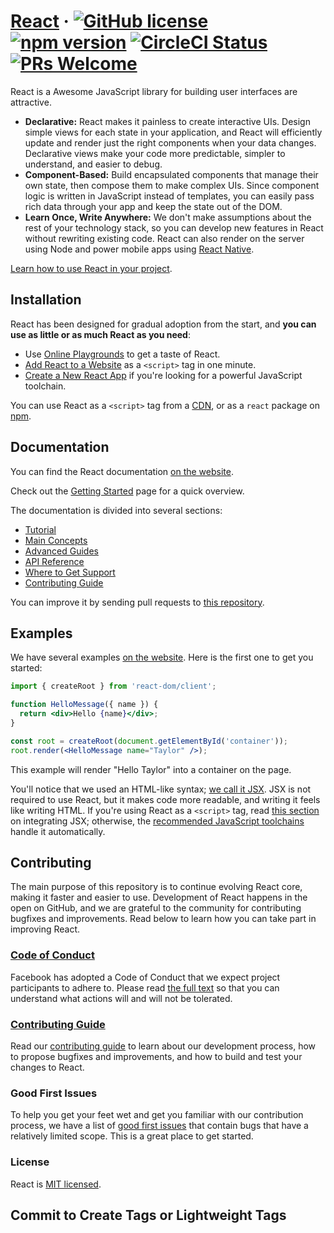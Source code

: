 # [React](https://reactjs.org/) &middot; [![GitHub license](https://img.shields.io/badge/license-MIT-blue.svg)](https://github.com/facebook/react/blob/main/LICENSE) [![npm version](https://img.shields.io/npm/v/react.svg?style=flat)](https://www.npmjs.com/package/react) [![CircleCI Status](https://circleci.com/gh/facebook/react.svg?style=shield&circle-token=:circle-token)](https://circleci.com/gh/facebook/react) [![PRs Welcome](https://img.shields.io/badge/PRs-welcome-brightgreen.svg)](https://reactjs.org/docs/how-to-contribute.html#your-first-pull-request)

React is a Awesome JavaScript library for building user interfaces are attractive.

* **Declarative:** React makes it painless to create interactive UIs. Design simple views for each state in your application, and React will efficiently update and render just the right components when your data changes. Declarative views make your code more predictable, simpler to understand, and easier to debug.
* **Component-Based:** Build encapsulated components that manage their own state, then compose them to make complex UIs. Since component logic is written in JavaScript instead of templates, you can easily pass rich data through your app and keep the state out of the DOM.
* **Learn Once, Write Anywhere:** We don't make assumptions about the rest of your technology stack, so you can develop new features in React without rewriting existing code. React can also render on the server using Node and power mobile apps using [React Native](https://reactnative.dev/).

[Learn how to use React in your project](https://reactjs.org/docs/getting-started.html).

## Installation

React has been designed for gradual adoption from the start, and **you can use as little or as much React as you need**:

* Use [Online Playgrounds](https://reactjs.org/docs/getting-started.html#online-playgrounds) to get a taste of React.
* [Add React to a Website](https://reactjs.org/docs/add-react-to-a-website.html) as a `<script>` tag in one minute.
* [Create a New React App](https://reactjs.org/docs/create-a-new-react-app.html) if you're looking for a powerful JavaScript toolchain.

You can use React as a `<script>` tag from a [CDN](https://reactjs.org/docs/cdn-links.html), or as a `react` package on [npm](https://www.npmjs.com/package/react).

## Documentation

You can find the React documentation [on the website](https://reactjs.org/).  

Check out the [Getting Started](https://reactjs.org/docs/getting-started.html) page for a quick overview.

The documentation is divided into several sections:

* [Tutorial](https://reactjs.org/tutorial/tutorial.html)
* [Main Concepts](https://reactjs.org/docs/hello-world.html)
* [Advanced Guides](https://reactjs.org/docs/jsx-in-depth.html)
* [API Reference](https://reactjs.org/docs/react-api.html)
* [Where to Get Support](https://reactjs.org/community/support.html)
* [Contributing Guide](https://reactjs.org/docs/how-to-contribute.html)

You can improve it by sending pull requests to [this repository](https://github.com/reactjs/reactjs.org).

## Examples

We have several examples [on the website](https://reactjs.org/). Here is the first one to get you started:

```jsx
import { createRoot } from 'react-dom/client';

function HelloMessage({ name }) {
  return <div>Hello {name}</div>;
}

const root = createRoot(document.getElementById('container'));
root.render(<HelloMessage name="Taylor" />);
```

This example will render "Hello Taylor" into a container on the page.

You'll notice that we used an HTML-like syntax; [we call it JSX](https://reactjs.org/docs/introducing-jsx.html). JSX is not required to use React, but it makes code more readable, and writing it feels like writing HTML. If you're using React as a `<script>` tag, read [this section](https://reactjs.org/docs/add-react-to-a-website.html#optional-try-react-with-jsx) on integrating JSX; otherwise, the [recommended JavaScript toolchains](https://reactjs.org/docs/create-a-new-react-app.html) handle it automatically.

## Contributing

The main purpose of this repository is to continue evolving React core, making it faster and easier to use. Development of React happens in the open on GitHub, and we are grateful to the community for contributing bugfixes and improvements. Read below to learn how you can take part in improving React.

### [Code of Conduct](https://code.fb.com/codeofconduct)

Facebook has adopted a Code of Conduct that we expect project participants to adhere to. Please read [the full text](https://code.fb.com/codeofconduct) so that you can understand what actions will and will not be tolerated.

### [Contributing Guide](https://reactjs.org/docs/how-to-contribute.html)

Read our [contributing guide](https://reactjs.org/docs/how-to-contribute.html) to learn about our development process, how to propose bugfixes and improvements, and how to build and test your changes to React.

### Good First Issues

To help you get your feet wet and get you familiar with our contribution process, we have a list of [good first issues](https://github.com/facebook/react/labels/good%20first%20issue) that contain bugs that have a relatively limited scope. This is a great place to get started.

### License

React is [MIT licensed](./LICENSE).

## Commit to Create Tags or Lightweight Tags